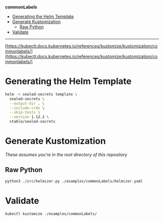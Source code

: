 **commonLabels**

- [Generating the Helm Template](#generating-the-helm-template)
- [Generate Kustomization](#generate-kustomization)
  - [Raw Python](#raw-python)
- [Validate](#validate)

---

[https://kubectl.docs.kubernetes.io/references/kustomize/kustomization/commonlabels/](https://kubectl.docs.kubernetes.io/references/kustomize/kustomization/commonlabels/)

# Generating the Helm Template

```bash
helm -n sealed-secrets template \
  sealed-secrets \
  --output-dir . \
  --include-crds \
  --skip-tests \
  --version 1.12.2 \
  stable/sealed-secrets
```

# Generate Kustomization

_These assumes you're in the root directory of this repository_

## Raw Python

```bash
python3 ./src/helmizer.py ./examples/commonLabels/helmizer.yaml
```

# Validate

```bash
kubectl kustomize ./examples/commonLabels/
```
